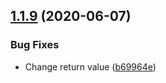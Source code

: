 ## [1.1.9](https://github.com/trygve-lie/auto-publish/compare/v1.1.8...v1.1.9) (2020-06-07)


### Bug Fixes

* Change return value ([b69964e](https://github.com/trygve-lie/auto-publish/commit/b69964eed155f85f1e510ff726d6148e6dd62224))
